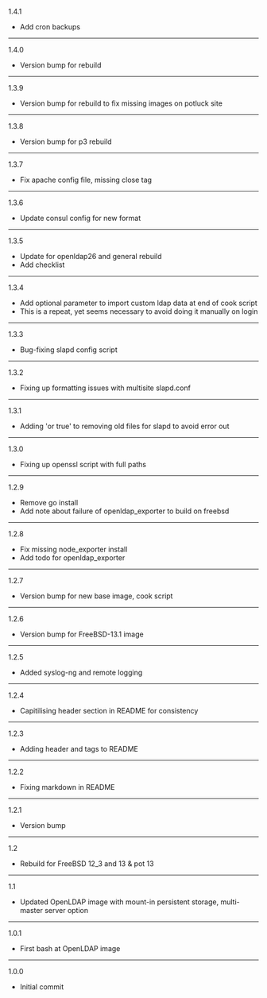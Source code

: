 1.4.1

* Add cron backups

---

1.4.0

* Version bump for rebuild

---

1.3.9

* Version bump for rebuild to fix missing images on potluck site

---

1.3.8

* Version bump for p3 rebuild

---

1.3.7

* Fix apache config file, missing close tag

---

1.3.6

* Update consul config for new format

---

1.3.5

* Update for openldap26 and general rebuild
* Add checklist

---

1.3.4

* Add optional parameter to import custom ldap data at end of cook script
* This is a repeat, yet seems necessary to avoid doing it manually on login

---

1.3.3

* Bug-fixing slapd config script

---

1.3.2

* Fixing up formatting issues with multisite slapd.conf

---

1.3.1

* Adding 'or true' to removing old files for slapd to avoid error out

---

1.3.0

* Fixing up openssl script with full paths

---

1.2.9

* Remove go install
* Add note about failure of openldap_exporter to build on freebsd

---

1.2.8

* Fix missing node_exporter install
* Add todo for openldap_exporter

---

1.2.7

* Version bump for new base image, cook script

---

1.2.6

* Version bump for FreeBSD-13.1 image

---

1.2.5

* Added syslog-ng and remote logging

---

1.2.4

* Capitilising header section in README for consistency

---

1.2.3

* Adding header and tags to README

---

1.2.2

* Fixing markdown in README

---

1.2.1

* Version bump

---

1.2

* Rebuild for FreeBSD 12_3 and 13 & pot 13

---

1.1

* Updated OpenLDAP image with mount-in persistent storage, multi-master server option

---

1.0.1

* First bash at OpenLDAP image

---

1.0.0

* Initial commit
